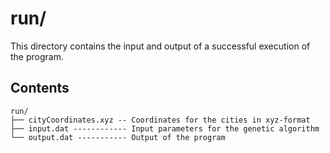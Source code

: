 # run/

This directory contains the input and output of a successful execution of the program. 

## Contents
```
run/
├── cityCoordinates.xyz -- Coordinates for the cities in xyz-format 
├── input.dat ------------ Input parameters for the genetic algorithm
└── output.dat ----------- Output of the program
```

